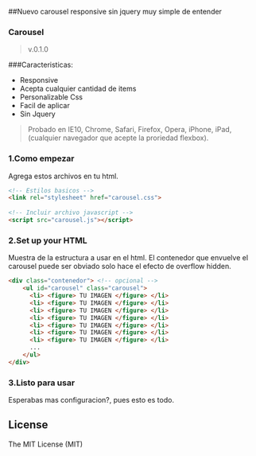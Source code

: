##Nuevo carousel responsive sin jquery muy simple de entender

### Carousel ###
>v.0.1.0

###Caracteristicas:
* Responsive
* Acepta cualquier cantidad de items
* Personalizable Css
* Facil de aplicar 
* Sin Jquery

> Probado en IE10, Chrome, Safari, Firefox, Opera, iPhone, iPad, (cualquier navegador que acepte la proriedad flexbox).


### 1.Como empezar
Agrega estos archivos en tu html.


```html
<!-- Estilos basicos -->
<link rel="stylesheet" href="carousel.css">
 
<!-- Incluir archivo javascript -->
<script src="carousel.js"></script>
```
### 2.Set up your HTML
Muestra de la estructura a usar en el html.
El contenedor que envuelve el carousel puede ser obviado solo hace el efecto de overflow hidden.

```html
<div class="contenedor"> <!-- opcional -->
	<ul id="carousel" class="carousel">
	  <li> <figure> TU IMAGEN </figure> </li>
	  <li> <figure> TU IMAGEN </figure> </li>
	  <li> <figure> TU IMAGEN </figure> </li>
	  <li> <figure> TU IMAGEN </figure> </li>
	  <li> <figure> TU IMAGEN </figure> </li>
	  <li> <figure> TU IMAGEN </figure> </li>
	  <li> <figure> TU IMAGEN </figure> </li>
	  ...
	</ul>
</div>
```
### 3.Listo para usar
Esperabas mas configuracion?, pues esto es todo.


License
------------
The MIT License (MIT)